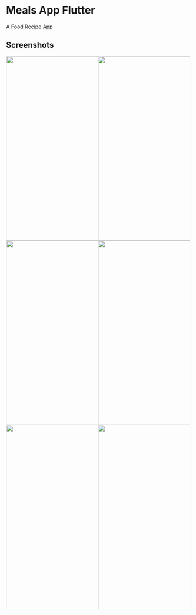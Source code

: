 # Meals App Flutter

A Food Recipe App

## Screenshots

<img src = https://github.com/ibtesaamahmed/Meals_App/assets/57338601/a7ba5bed-0bf5-45cb-9f68-3b6b4a32d174  width="250" height="500" ><img src = https://github.com/ibtesaamahmed/Meals_App/assets/57338601/8da87521-6ad1-4046-9c1b-ad98a07f700b  width="250" height="500" >
<img src = https://github.com/ibtesaamahmed/Meals_App/assets/57338601/7d460e92-75d6-4c27-a8eb-8c313cb79291  width="250" height="500" ><img src = https://github.com/ibtesaamahmed/Meals_App/assets/57338601/ee21b7c8-5c7c-4e07-af62-2055b7b4ddd8  width="250" height="500" >
<img src = https://github.com/ibtesaamahmed/Meals_App/assets/57338601/1ca56462-d632-4b63-8eb3-5468c134a929  width="250" height="500" ><img src = https://github.com/ibtesaamahmed/Meals_App/assets/57338601/e30dd3d0-2d88-406f-99f1-8fe73d42ee46  width="250" height="500" >

